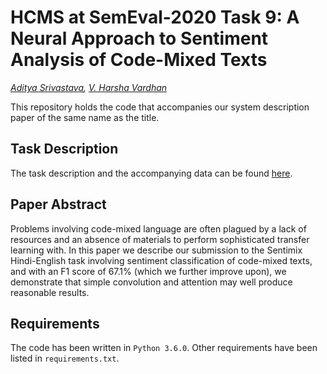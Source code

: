 # HCMS at SemEval-2020 Task 9: A Neural Approach to Sentiment Analysis of Code-Mixed Texts
_[Aditya Srivastava](https://www.github.com/IamAdiSri), [V. Harsha Vardhan](https://www.github.com/talent404)_

This repository holds the code that accompanies our system description paper of the same name as the title.

## Task Description

The task description and the accompanying data can be found [here](https://competitions.codalab.org/competitions/20654).

## Paper Abstract

Problems involving code-mixed language are often plagued by a lack of resources and an absence of materials to perform sophisticated transfer learning with. In this paper we describe our submission to the Sentimix Hindi-English task involving sentiment classification of code-mixed texts, and with an F1 score of 67.1\% (which we further improve upon), we demonstrate that simple convolution and attention may well produce reasonable results.

## Requirements

The code has been written in `Python 3.6.0`. Other requirements have been listed in `requirements.txt`.
